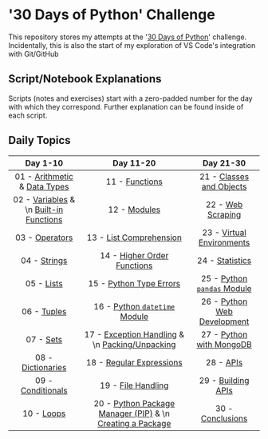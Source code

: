 # '30 Days of Python' Challenge

This repository stores my attempts at the '[30 Days of Python](https://github.com/Asabeneh/30-Days-Of-Python/tree/master)' challenge. Incidentally, this is also the start of my exploration of VS Code's integration with Git/GitHub

## Script/Notebook Explanations

Scripts (notes and exercises) start with a zero-padded number for the day with which they correspond. Further explanation can be found inside of each script.

## Daily Topics

| **Day 1-10** | **Day 11-20** | **Day 21-30** |
|:---:|:---:|:---:|
| 01 - [Arithmetic](https://github.com/njlyon0/lyon_30-days-of-python/blob/main/notes/01a_arithmetic.py) & [Data Types](https://github.com/njlyon0/lyon_30-days-of-python/blob/main/notes/01b_data-types.py) | 11 - [Functions](https://github.com/njlyon0/lyon_30-days-of-python/blob/main/notes/11_functions.py) | 21 - [Classes and Objects](https://github.com/njlyon0/lyon_30-days-of-python/blob/main/notes/21_custom-classes-and-objects.py) |
| 02 - [Variables](https://github.com/njlyon0/lyon_30-days-of-python/blob/main/notes/02a_variables.py) & \n [Built-in Functions](https://github.com/njlyon0/lyon_30-days-of-python/blob/main/notes/02b_built-in-functions.py) | 12 - [Modules](https://github.com/njlyon0/lyon_30-days-of-python/blob/main/notes/12_modules.py) | 22 - [Web Scraping](https://github.com/njlyon0/lyon_30-days-of-python/blob/main/notes/22_web-scraping.py) |
| 03 - [Operators](https://github.com/njlyon0/lyon_30-days-of-python/blob/main/notes/03_operators.py) | 13 - [List Comprehension](https://github.com/njlyon0/lyon_30-days-of-python/blob/main/notes/13_list-comprehension.py) | 23 - [Virtual Environments](https://github.com/njlyon0/lyon_30-days-of-python/blob/main/notes/23_virtual-environment.py) |
| 04 - [Strings](https://github.com/njlyon0/lyon_30-days-of-python/blob/main/notes/04_strings.py) | 14 - [Higher Order Functions](https://github.com/njlyon0/lyon_30-days-of-python/blob/main/notes/14_higher-order-functions.py) | 24 - [Statistics](https://github.com/njlyon0/lyon_30-days-of-python/blob/main/notes/24_statistics.py) |
| 05 - [Lists](https://github.com/njlyon0/lyon_30-days-of-python/blob/main/notes/05_lists.py) | 15 - [Python Type Errors](https://github.com/njlyon0/lyon_30-days-of-python/blob/main/notes/15_errors.py) | 25 - [Python `pandas` Module](https://github.com/njlyon0/lyon_30-days-of-python/blob/main/notes/25_pandas-module.py) |
| 06 - [Tuples](https://github.com/njlyon0/lyon_30-days-of-python/blob/main/notes/06_tuples.py) | 16 - [Python `datetime` Module](https://github.com/njlyon0/lyon_30-days-of-python/blob/main/notes/16_datetime-module.py) | 26 - [Python Web Development](https://github.com/njlyon0/lyon_30-days-of-python/blob/main/notes/26_python-web-development.py) |
| 07 - [Sets](https://github.com/njlyon0/lyon_30-days-of-python/blob/main/notes/07_sets.py) | 17 - [Exception Handling](https://github.com/njlyon0/lyon_30-days-of-python/blob/main/notes/17a_exception-handling.py) & \n [Packing/Unpacking](https://github.com/njlyon0/lyon_30-days-of-python/blob/main/notes/17b_packing-unpacking.py) | 27 - [Python with MongoDB](https://github.com/njlyon0/lyon_30-days-of-python/blob/main/notes/27_python-mongodb.py) |
| 08 - [Dictionaries](https://github.com/njlyon0/lyon_30-days-of-python/blob/main/notes/08_dictionaries.py) | 18 - [Regular Expressions](https://github.com/njlyon0/lyon_30-days-of-python/blob/main/notes/18_regular-expressions.py) | 28 - [APIs](https://github.com/njlyon0/lyon_30-days-of-python/blob/main/notes/28_api.py) |
| 09 - [Conditionals](https://github.com/njlyon0/lyon_30-days-of-python/blob/main/notes/09_conditionals.py) | 19 - [File Handling](https://github.com/njlyon0/lyon_30-days-of-python/blob/main/notes/19_file-handling.py) | 29 - [Building APIs](https://github.com/njlyon0/lyon_30-days-of-python/blob/main/notes/29_building-apis.py) |
| 10 - [Loops](https://github.com/njlyon0/lyon_30-days-of-python/blob/main/notes/10_loops.py) | 20 - [Python Package Manager (PIP)](https://github.com/njlyon0/lyon_30-days-of-python/blob/main/notes/20a_python-package-manager.py) & \n [Creating a Package](https://github.com/njlyon0/lyon_30-days-of-python/blob/main/notes/20b_creating-packages.py) | 30 - [Conclusions](https://github.com/njlyon0/lyon_30-days-of-python/blob/main/notes/30_conclusions.py) |
